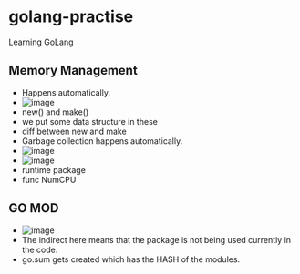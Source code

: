 # golang-practise
Learning GoLang


## Memory Management

-  Happens automatically.
-  ![image](https://github.com/user-attachments/assets/c6c97999-46a5-42d4-b90d-81a9f24afea7)
-  new() and make()
-  we put some data structure in these
-  diff between new and make
-  Garbage collection happens automatically.
- ![image](https://github.com/user-attachments/assets/bb56daec-9be2-4ad1-86ea-6d7c860c8fe1)
- ![image](https://github.com/user-attachments/assets/1d810a23-ba92-44ba-8096-0d38e1c12bd6)
- runtime package
- func NumCPU

## GO MOD
- ![image](https://github.com/user-attachments/assets/f31dfd3a-16f4-4937-bba2-9cc6ab063409)
- The indirect here means that the package is not being used currently in the code.
- go.sum gets created which has the HASH of the modules.




